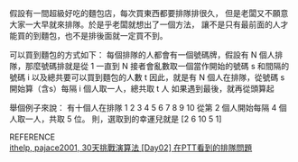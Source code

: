 假設有一間超級好吃的麵包店，每次買東西都要排隊排很久，
但是老闆又不願意大家一大早就來排隊。於是乎老闆就想出了一個方法，
讓不是只有最前面的人才能買的到麵包，也不是排後面就一定買不到。

可以買到麵包的方式如下：
每個排隊的人都會有一個號碼牌，假設有 N 個人排隊，那麼號碼排就是從 1 一直到 N
接者會亂數取一個當作開始的號碼 s 和間隔的號碼 i 以及總共要可以買到麵包的人數 t
因此，就是有 N 個人在排隊，從號碼 s 開始算（含s）每隔 i 個人取一人，總共取 t 人
如果遇到最後，就再從頭算起

舉個例子來說：
有十個人在排隊 1 2 3 4 5 6 7 8 9 10
從第 2 個人開始每隔 4 個人取一人，共取 5 位。
則，選取到的幸運兒就是 [2 6 10 5 1]

REFERENCE</br>
<a href = "http://ithelp.ithome.com.tw/articles/10157688">ithelp, pajace2001, 30天挑戰演算法 [Day02] 在PTT看到的排隊問題</a>

